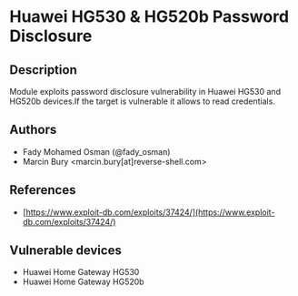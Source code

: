 # Huawei HG530 & HG520b Password Disclosure

## Description
Module exploits password disclosure vulnerability in Huawei HG530 and HG520b devices.If the target is vulnerable it allows to read credentials.

## Authors
* Fady Mohamed Osman (@fady_osman)
* Marcin Bury <marcin.bury[at]reverse-shell.com>

## References
* [https://www.exploit-db.com/exploits/37424/](https://www.exploit-db.com/exploits/37424/)

## Vulnerable devices
* Huawei Home Gateway HG530
* Huawei Home Gateway HG520b
